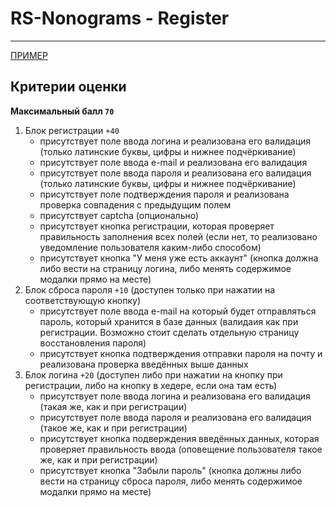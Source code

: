 # RS-Nonograms - Register

---

[ПРИМЕР](https://www.nonograms.ru/register)

## Критерии оценки

**Максимальный балл `70`**

1. Блок регистрации `+40`
   - присутствуeт поле ввода логина и реализована его валидация (только латинские буквы, цифры и нижнее подчёркивание)
   - присутствует поле ввода e-mail и реализована его валидация
   - присутствует поле ввода пароля и реализована его валидация (только латинские буквы, цифры и нижнее подчёркивание)
   - присутствует поле подтверждения пароля и реализована проверка совпадения с предыдущим полем
   - присутствует captcha (опционально)
   - присутствует кнопка регистрации, которая проверяет правильность заполнения всех полей (если нет, то реализовано уведомление пользователя каким-либо способом)
   - присутствует кнопка "У меня уже есть аккаунт" (кнопка должна либо вести на страницу логина, либо менять содержимое модалки прямо на месте)
3. Блок сброса пароля `+10` (доступен только при нажатии на соответствующую кнопку)
   - присутствует поле ввода e-mail на который будет отправляться пароль, который хранится в базе данных (валидаия как при регистрации. Возможно стоит сделать отдельную страницу восстановления пароля)
   - присутствует кнопка подтверждения отправки пароля на почту и реализована проверка введённых выше данных
4. Блок логина `+20` (доступен либо при нажатии на кнопку при регистрации, либо на кнопку в хедере, если она там есть)
   - присутствует поле ввода логина и реализована его валидация (такая же, как и при регистрации)
   - присутствует поле ввода пароля и реализована его валидация (такое же, как и при регистрации)
   - присутствует кнопка подверждения введённых данных, которая проверяет правильность ввода (оповещение пользователя такое же, как и при регистрации)
   - присутствует кнопка "Забыли пароль" (кнопка должны либо вести на страницу сброса пароля, либо менять содержимое модалки прямо на месте)